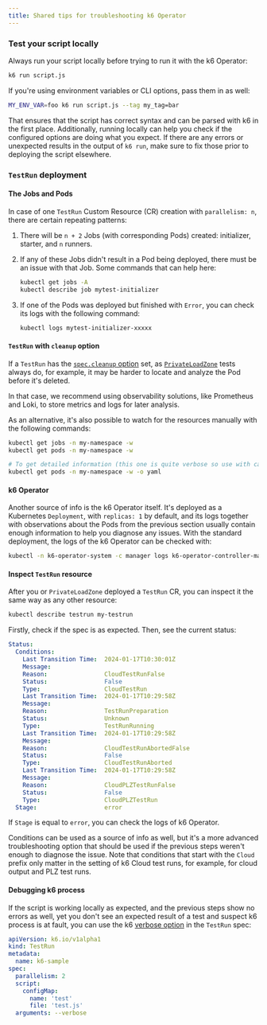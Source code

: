 ```yaml
---
title: Shared tips for troubleshooting k6 Operator
---
```


### Test your script locally

Always run your script locally before trying to run it with the k6 Operator:

```bash
k6 run script.js
```

If you're using environment variables or CLI options, pass them in as well:

```bash
MY_ENV_VAR=foo k6 run script.js --tag my_tag=bar
```

That ensures that the script has correct syntax and can be parsed with k6 in the first place. Additionally, running locally can help you check if the configured options are doing what you expect. If there are any errors or unexpected results in the output of `k6 run`, make sure to fix those prior to deploying the script elsewhere.

### `TestRun` deployment

#### The Jobs and Pods

In case of one `TestRun` Custom Resource (CR) creation with `parallelism: n`, there are certain repeating patterns:

1. There will be `n + 2` Jobs (with corresponding Pods) created: initializer, starter, and `n` runners.
1. If any of these Jobs didn't result in a Pod being deployed, there must be an issue with that Job. Some commands that can help here:

   ```bash
   kubectl get jobs -A
   kubectl describe job mytest-initializer
   ```

1. If one of the Pods was deployed but finished with `Error`, you can check its logs with the following command:

   ```bash
   kubectl logs mytest-initializer-xxxxx
   ```

#### `TestRun` with `cleanup` option

If a `TestRun` has the [`spec.cleanup` option](https://grafana.com/docs/k6/latest/set-up/set-up-distributed-k6/usage/executing-k6-scripts-with-testrun-crd/#clean-up-resources) set, as [`PrivateLoadZone`](https://grafana.com/docs/grafana-cloud/testing/k6/author-run/private-load-zone/) tests always do, for example, it may be harder to locate and analyze the Pod before it's deleted.

In that case, we recommend using observability solutions, like Prometheus and Loki, to store metrics and logs for later analysis.

As an alternative, it's also possible to watch for the resources manually with the following commands:

  ```bash
  kubectl get jobs -n my-namespace -w
  kubectl get pods -n my-namespace -w

  # To get detailed information (this one is quite verbose so use with caution):
  kubectl get pods -n my-namespace -w -o yaml
  ```

#### k6 Operator

Another source of info is the k6 Operator itself. It's deployed as a Kubernetes `Deployment`, with `replicas: 1` by default, and its logs together with observations about the Pods from the previous section usually contain enough information to help you diagnose any issues. With the standard deployment, the logs of the k6 Operator can be checked with:

```bash
kubectl -n k6-operator-system -c manager logs k6-operator-controller-manager-xxxxxxxx-xxxxx
```

#### Inspect `TestRun` resource

After you or `PrivateLoadZone` deployed a `TestRun` CR, you can inspect it the same way as any other resource:

```bash
kubectl describe testrun my-testrun
```

Firstly, check if the spec is as expected. Then, see the current status:

```yaml
Status:
  Conditions:
    Last Transition Time:  2024-01-17T10:30:01Z
    Message:
    Reason:                CloudTestRunFalse
    Status:                False
    Type:                  CloudTestRun
    Last Transition Time:  2024-01-17T10:29:58Z
    Message:
    Reason:                TestRunPreparation
    Status:                Unknown
    Type:                  TestRunRunning
    Last Transition Time:  2024-01-17T10:29:58Z
    Message:
    Reason:                CloudTestRunAbortedFalse
    Status:                False
    Type:                  CloudTestRunAborted
    Last Transition Time:  2024-01-17T10:29:58Z
    Message:
    Reason:                CloudPLZTestRunFalse
    Status:                False
    Type:                  CloudPLZTestRun
  Stage:                   error
```

If `Stage` is equal to `error`, you can check the logs of k6 Operator.

Conditions can be used as a source of info as well, but it's a more advanced troubleshooting option that should be used if the previous steps weren't enough to diagnose the issue. Note that conditions that start with the `Cloud` prefix only matter in the setting of k6 Cloud test runs, for example, for cloud output and PLZ test runs.

#### Debugging k6 process

If the script is working locally as expected, and the previous steps show no errors as well, yet you don't see an expected result of a test and suspect k6 process is at fault, you can use the k6 [verbose option](https://grafana.com/docs/k6/<K6_VERSION>/using-k6/k6-options/#options) in the `TestRun` spec:

```yaml
apiVersion: k6.io/v1alpha1
kind: TestRun
metadata:
  name: k6-sample
spec:
  parallelism: 2
  script:
    configMap:
      name: 'test'
      file: 'test.js'
  arguments: --verbose
```